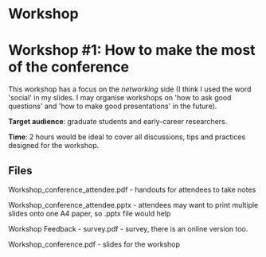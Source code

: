 # Workshop


# Workshop #1: How to make the most of the conference

This workshop has a focus on the *networking* side (I think I used the word 'social' in my slides. I may organise workshops on 'how to ask good questions' and 'how to make good presentations' in the future). 

**Target audience**: graduate students and early-career researchers.

**Time**: 2 hours would be ideal to cover all discussions, tips and practices designed for the workshop.


## Files

Workshop_conference_attendee.pdf - handouts for attendees to take notes

Workshop_conference_attendee.pptx - attendees may want to print multiple slides onto one A4 paper, so .pptx file would help

Workshop Feedback - survey.pdf - survey, there is an online version too.

Workshop_conference.pdf - slides for the workshop


